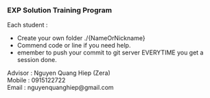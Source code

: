 <h3> EXP Solution Training Program</h3>
<p>
Each student :
<ul>
 <li>Create your own folder ./{NameOrNickname}</li>
 <li>Commend code or line if you need help.</li>
 <li>emember to push your commit to git server EVERYTIME you get a session done.</li>
 </ul>
</p>

<p>
Advisor : Nguyen Quang Hiep (Zera)<br />
Mobile : 0915122722<br />
Email : nguyenquanghiep@gmail.com<br />
</p>